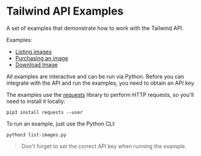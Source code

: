 # Tailwind API Examples

A set of examples that demonstrate how to work with the Tailwind API.

Examples:
- [Listing images](./list-images.py)
- [Purchasing an image](./purchase-image.py)
- [Download Image](./download-image.py)

All examples are interactive and can be run via Python. Before you can integrate with the API and run the examples, you need to obtain an API key. 

The examples use the [requests](https://requests.readthedocs.io/en/master/) library to perform HTTP requests, so you'll
need to install it locally:
```
pip3 install requests --user
``` 

To run an example, just use the Python CLI:
```
python3 list-images.py
```

> Don't forget to set the correct API key when running the example.
